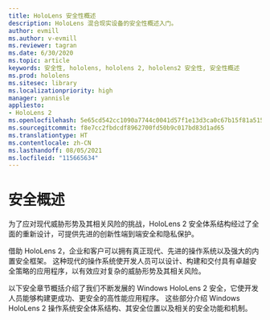 ```yaml
---
title: HoloLens 安全性概述
description: HoloLens 混合现实设备的安全性概述入门。
author: evmill
ms.author: v-evmill
ms.reviewer: tagran
ms.date: 6/30/2020
ms.topic: article
keywords: 安全性, hololens, hololens 2, hololens2 安全性, 安全性概述
ms.prod: hololens
ms.sitesec: library
ms.localizationpriority: high
manager: yannisle
appliesto:
- HoloLens 2
ms.openlocfilehash: 5e65cd542cc1090a7744c0041d57f1e13d3ca0c67b15f81a515f8e3040438aca
ms.sourcegitcommit: f8e7cc2fbdcdf8962700fd50b9c017bd83d1ad65
ms.translationtype: HT
ms.contentlocale: zh-CN
ms.lasthandoff: 08/05/2021
ms.locfileid: "115665634"
---
```

# <a name="security-overview"></a>安全概述

为了应对现代威胁形势及其相关风险的挑战，HoloLens 2 安全体系结构经过了全面的重新设计，可提供先进的创新性端到端安全和隐私保护。

借助 HoloLens 2，企业和客户可以拥有真正现代、先进的操作系统以及强大的内置安全框架。 这种现代的操作系统使开发人员可以设计、构建和交付具有卓越安全策略的应用程序，以有效应对复杂的威胁形势及其相关风险。 

以下安全章节概括介绍了我们不断发展的 Windows HoloLens 2 安全，它使开发人员能够构建更成功、更安全的高性能应用程序。 这些部分介绍 Windows HoloLens 2 操作系统安全体系结构、其安全位置以及相关的安全功能和机制。
